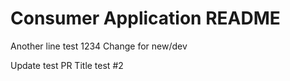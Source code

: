 # Consumer Application README

Another line
test 1234
Change for new/dev

Update test PR Title test #2
